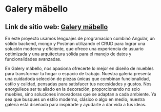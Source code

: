 # Galery mäbello

## Link de sitio web: [Galery mäbello](https://valerestan.github.io/bit-fs-frontend/frontend)

En este proyecto usamos lenguajes de programacion combinó Angular, un sólido backend, mongo y Postman utilizando el CRUD para lograr una solución moderna y eficiente, que ofrece una experiencia de usuario optimizada y una arquitectura sólida para el manejo de datos y funcionalidades avanzadas.

En Galery mäbello, nos apasiona ofrecerte lo mejor en diseño de muebles para transformar tu hogar o espacio de trabajo. Nuestra galería presenta una cuidadoda selección de piezas únicas que combinan funcionalidad, estilo y calidad, pensadas para satisfacer tus necesidades y gustos. Nos enorgullece ser tu aliado en la decoración, proporcionando no solo muebles, sino soluciones innovadoras que se adaptan a cada ambiente. Ya sea que busques un estilo moderno, clásico o algo en medio, nuestra galería está diseñada para inspirarte y ayudarte a dar vida a tus ideas.
